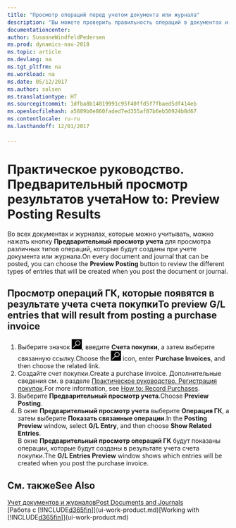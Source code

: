 ```yaml
---
title: "Просмотр операций перед учетом документа или журнала"
description: "Вы можете проверить правильность операций в документах и журналах, прежде чем учитывать их в главной книге."
documentationcenter: 
author: SusanneWindfeldPedersen
ms.prod: dynamics-nav-2018
ms.topic: article
ms.devlang: na
ms.tgt_pltfrm: na
ms.workload: na
ms.date: 05/12/2017
ms.author: solsen
ms.translationtype: HT
ms.sourcegitcommit: 1dfba8b14019991c95f40ffd5f7fbaed5df414eb
ms.openlocfilehash: a5889b0e860faded7ed355af87b6eb50924b8d67
ms.contentlocale: ru-ru
ms.lasthandoff: 12/01/2017

---
```

# <a name="how-to-preview-posting-results"></a><span data-ttu-id="a3325-103">Практическое руководство. Предварительный просмотр результатов учета</span><span class="sxs-lookup"><span data-stu-id="a3325-103">How to: Preview Posting Results</span></span>
<span data-ttu-id="a3325-104">Во всех документах и журналах, которые можно учитывать, можно нажать кнопку **Предварительный просмотр учета** для просмотра различных типов операций, которые будут созданы при учете документа или журнала.</span><span class="sxs-lookup"><span data-stu-id="a3325-104">On every document and journal that can be posted, you can choose the **Preview Posting** button to review the different types of entries that will be created when you post the document or journal.</span></span>

## <a name="to-preview-gl-entries-that-will-result-from-posting-a-purchase-invoice"></a><span data-ttu-id="a3325-105">Просмотр операций ГК, которые появятся в результате учета счета покупки</span><span class="sxs-lookup"><span data-stu-id="a3325-105">To preview G/L entries that will result from posting a purchase invoice</span></span>
1. <span data-ttu-id="a3325-106">Выберите значок ![Поиск страницы или отчета](media/ui-search/search_small.png "Значок поиска страницы или отчета"), введите **Счета покупки**, а затем выберите связанную ссылку.</span><span class="sxs-lookup"><span data-stu-id="a3325-106">Choose the ![Search for Page or Report](media/ui-search/search_small.png "Search for Page or Report icon") icon, enter **Purchase Invoices**, and then choose the related link.</span></span>
2. <span data-ttu-id="a3325-107">Создайте счет покупки.</span><span class="sxs-lookup"><span data-stu-id="a3325-107">Create a purchase invoice.</span></span> <span data-ttu-id="a3325-108">Дополнительные сведения см. в разделе [Практическое руководство. Регистрация покупок](purchasing-how-record-purchases.md).</span><span class="sxs-lookup"><span data-stu-id="a3325-108">For more information, see [How to: Record Purchases](purchasing-how-record-purchases.md).</span></span>
3. <span data-ttu-id="a3325-109">Выберите **Предварительный просмотр учета**.</span><span class="sxs-lookup"><span data-stu-id="a3325-109">Choose **Preview Posting**.</span></span>
4. <span data-ttu-id="a3325-110">В окне **Предварительный просмотр учета** выберите **Операция ГК**, а затем выберите **Показать связанные операции**.</span><span class="sxs-lookup"><span data-stu-id="a3325-110">In the **Posting Preview** window, select **G/L Entry**, and then choose **Show Related Entries**.</span></span>  
   <span data-ttu-id="a3325-111">В окне **Предварительный просмотр операций ГК** будут показаны операции, которые будут созданы в результате учета счета покупки.</span><span class="sxs-lookup"><span data-stu-id="a3325-111">The **G/L Entries Preview** window shows which entries will be created when you post the purchase invoice.</span></span>

## <a name="see-also"></a><span data-ttu-id="a3325-112">См. также</span><span class="sxs-lookup"><span data-stu-id="a3325-112">See Also</span></span>
[<span data-ttu-id="a3325-113">Учет документов и журналов</span><span class="sxs-lookup"><span data-stu-id="a3325-113">Post Documents and Journals</span></span>](ui-post-documents-journals.md)  
<span data-ttu-id="a3325-114">[Работа с [!INCLUDE[d365fin](includes/d365fin_md.md)]](ui-work-product.md)</span><span class="sxs-lookup"><span data-stu-id="a3325-114">[Working with [!INCLUDE[d365fin](includes/d365fin_md.md)]](ui-work-product.md)</span></span>


